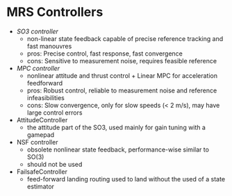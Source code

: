# MRS Controllers

* *SO3 controller*
  * non-linear state feedback capable of precise reference tracking and fast manouvres
  * pros: Precise control, fast response, fast convergence
  * cons: Sensitive to measurement noise, requires feasible reference
* *MPC controller*
  * nonlinear attitude and thrust control + Linear MPC for acceleration feedforward
  * pros: Robust control, reliable to measurement noise and reference infeasibilities
  * cons: Slow convergence, only for slow speeds (< 2 m/s), may have large control errors
* AttitudeController
  * the attitude part of the SO3, used mainly for gain tuning with a gamepad
* NSF controller
  * obsolete nonlinear state feedback, performance-wise similar to SO(3)
  * should not be used
* FailsafeController
  * feed-forward landing routing used to land without the used of a state estimator
